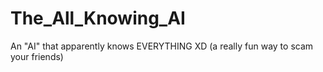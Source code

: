 # The_All_Knowing_AI
An "AI" that apparently knows EVERYTHING XD (a really fun way to scam your friends)
